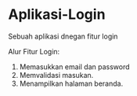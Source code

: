 # Aplikasi-Login
Sebuah aplikasi dnegan fitur login

Alur Fitur Login:
1. Memasukkan email dan password
2. Memvalidasi masukan.
3. Menampilkan halaman beranda.
